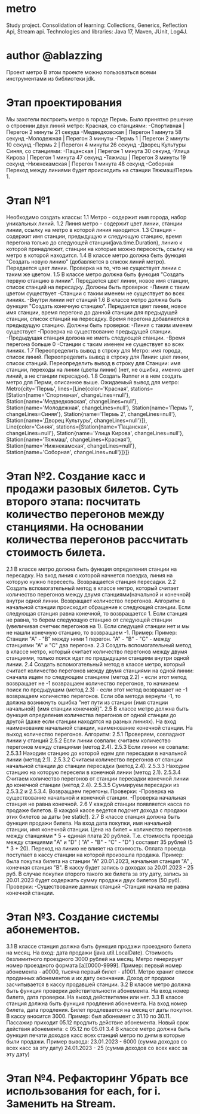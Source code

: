# metro
Study project. Consolidation of learning: Collections, Generics, Reflection Api, Stream api. Technologies and libraries: Java 17, Maven, JUnit, Log4J.

# author @ablazzing
Проект метро В этом проекте можно пользоваться всеми инструментами из библиотеки jdk.

# Этап проектирования 
Мы захотели построить метро в городе Пермь. Было принятно решение о строении двух линий метро:
Красная, со станциями: -Спортивная | Перегон 2 минуты 21 секуда -Медведковская | Перегон 1 минута 58 секунд -Молодежная | Перегон 3 минуты -Пермь 1 | Перегон 2 минуты 10 секунд -Пермь 2 | Перегон 4 минуты 26 секунд -Дворец Культуры
Синяя, со станциями: -Пацанская | Перегон 1 минута 30 секунд -Улица Кирова | Перегон 1 минута 47 секунд -Тяжмаш | Перегон 3 минуты 19 секунд -Нижнекамская | Перегон 1 минута 48 секунд -Соборная
Переход между линиями будет происходить на станции Тяжмаш/Пермь 1.

# Этап №1
Необходимо создать классы: 
1.1 Метро - содержит имя города, набор уникальных линий. 
1.2 Линия метро - содержит цвет линии, станции линии, ссылку на метро в которой линия находится. 
1.3 Станция - содержит имя станции, предыдущую и следующую станцию, время перегона только до следующей станции(java.time.Duration), линию к которой принадлежит, станции на которые можно пересесть, ссылку на метро в которой находится. 
1.4 В классе метро должна быть функция "Создать новую линию" (добавляется в список линий метро). Передается цвет линии. Проверка на то, что не существует линии с таким же цветом. 
1.5 В классе метро должна быть функция "Создать первую станцию в линии". Передается цвет линии, новое имя станции, список станций на пересадку. Должны быть проверки: -Линия с таким цветом существует -Станции с таким именем не существует во всех линиях. -Внутри линии нет станций 
1.6 В классе метро должна быть функция "Создать конечную станцию". Передается цвет линии, новое имя станции, время перегона до данной станции для предыдущей станции, список станций на пересадку. Время перегона добавляется в предыдущую станцию. Должны быть проверки: -Линия с таким именем существует -Проверка на существование предыдущей станции. -Предыдущая станция должна не иметь следующей станции. -Время перегона больше 0 -Станции с таким именем не существует во всех линиях. 
1.7 Переопределить вывод в строку для Метро: имя города, список линий. Переопределить вывод в строку для Линии: цвет линии, список станций. Переопределить вывод в строку для Станции: имя станции, переходы на линии (цветы линии) (нет, не ошибка, именно цвет линий, а не станции пересадки). 
1.8 Создать Runner и в нем создать метро для Перми, описанное выше. Ожидаемый вывод для метро: Metro{city='Пермь', lines=[Line{color='Красная', stations=[Station{name='Спортивная', changeLines=null'}, Station{name='Медведковская', changeLines=null'}, Station{name='Молодежная', changeLines=null'}, Station{name='Пермь 1', changeLines=Синяя'}, Station{name='Пермь 2', changeLines=null'}, Station{name='Дворец Культуры', changeLines=null'}]}, Line{color='Синяя', stations=[Station{name='Пацанская', changeLines=null'}, Station{name='Улица Кирова', changeLines=null'}, Station{name='Тяжмаш', changeLines=Красная'}, Station{name='Нижнекамская', changeLines=null'}, Station{name='Соборная', changeLines=null'}]}]}

# Этап №2. Создание касс и продажи разовых билетов. Суть второго этапа: посчитать количество перегонов между станциями. На основании количества перегонов рассчитать стоимость билета.
2.1 В классе метро должна быть функция определения станции на пересадку. На вход линия с которой начнется поездка, линия на которую нужно пересесть. Возвращается станция пересадки. 
2.2 Создать вспомогательный метод в классе метро, который считает количество перегонов между двумя станциями(начальной и конечной) внутри одной линии. Возвращает количество перегонов. Алгоритм: в начальной станции происходит обращение к следующей станции. Если следующая станция равна конечной, то возвращается 1. Если станция не равна, то берем следующую станцию от следующей станции (увеличивая счетчик перегонов на 1). Если следущей станции нет и мы не нашли конечную станцию, то возвращаем -1. Пример: Пример: Станции "А" - "В" между ними 1 перегон. "А" - "В" - "С" - между станциями "А" и "С" два перегона. 
2.3 Создать вспомогательный метод в классе метро, который считает количество перегонов между двумя станциями, только поиск идет по предыдущим станциям внутри одной линии. 
2.4 Создать вспомогательный метод в классе метро, который считает количество перегонов между двумя станциями на одной линии: сначала ищем по следующим станциям (метод 2.2) - если этот метод возвращает не -1 возвращаем количество перегонов, то начинаем поиск по предыдущим (метод 2.3) - если этот метод возвращает не -1 возвращаем количество перегонов. Если оба метода вернули -1, то должна возникнуть ошибка "нет пути из станции {имя станции начальной} {имя станции конечной}".
2.5 В классе метро должна быть функция определения количества перегонов от одной станции до другой (даже если станции находятся на разных линиях). На вход наименование начальной станции, наименование конечной станции. На выход количество перегонов. 
Алгоритм: 2.5.1 Проверяем, совпадают линии у станций 
2.5.2 Если линии совпали: считаем количество перегонов между станциями (метод 2.4). 
2.5.3 Если линии не совпали: 2.5.3.1 Находим станцию до которой едем для пересадки в начальной линии (метод 2.1).
2.5.3.2 Считаем количество перегонов от станции начальной станции до станции пересадки (метод 2.4). 
2.5.3.3 Находим станцию на которую пересели в конечной линии (метод 2.1). 
2.5.3.4 Считаем количество перегонов от станции пересадки конечной линии до конечной станции (метод 2.4). 
2.5.3.5 Суммируем пересадки из 2.5.3.2 и 2.5.3.4. Возвращаем перегоны. Проверки: -Проверка на существование начальной и конечной станции. -Проверка начальная станция не равна конечной. 
2.6 У каждой станции появляется касса по продаже билетов. В каждой кассе ведется подсчет дохода с продажи этих билетов за даты (не static!). 
2.7 В классе станция должнa быть функция продажи билета. На вход дата покупки, имя начальной станции, имя конечной станции. Цена на билет = количество перегонов между станциями * 5 + единая плата 20 рублей. Т.е. стоимость проезда между станциями "A" и "D" ( "A" - "B" - "C" - "D" ) составит 35 рублей (5 * 3 + 20). Переход на линию не влияет на стоимость. Оплата проезда поступает в кассу станции на которой произошла продажа. Пример: была покупка билета на станции "А" 20.01.2023, начальная станция "А" , конечная станция "B". В кассу будет запись о доходах за 20.01.2023 - 25 руб. В случае покупки второго такого же билета за эту дату, запись за 20.01.2023 будет содержать сумму продажи двух билетов (50 руб). Проверки: -Существование данных станций -Станция начала не равна конечной станции.

# Этап №3. Создание системы абонементов. 
3.1 В классе станция должна быть функция продажи проездного билета на месяц. На вход: дата продажи (java.util.LocalDate). Стоимость безлимитного проездного 3000 рублей на месяц. Метро генерирует номер проездного формата [a][0000-9999]. Пример: первый номер абонемента - а0000, тысяча первый билет - a1001. Метро хранит список проданных абонементов и их дату окончания. Доход от продажи засчитывается в кассу продавшей станции. 
3.2 В классе метро должна быть функция проверки действительности абонемента. На вход номер билета, дата проверки. На выход действителен или нет. 
3.3 В классе станция должна быть функция продления абонемента. На вход номер билета, дата продления. Билет продлевается на месяц от даты покупки. В кассу вносится 3000. Пример: был абонемент с 31.10 по 30.11. Пассажир приходит 05.12 продлить действие абонемента. Новый срок действия абонемента: с 05.12 по 05.01 
3.4 В классе метро должна быть функция печати доходов касс всех станций метро по дням в которые были продажи. Пример вывода: 23.01.2023 - 6000 (сумма доходов со всех касс за эту дату) 24.01.2023 - 25 (сумма доходов со всех касс за эту дату)

# Этап №4. Рефакторинг Убрать все использования for each, for i. Заменить на Stream.
